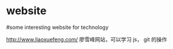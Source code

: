 # website
#some interesting website for technology


http://www.liaoxuefeng.com/     廖雪峰网站，可以学习 js， git 的操作
